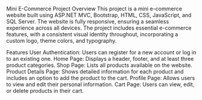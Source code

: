 Mini E-Commerce Project
Overview
This project is a mini e-commerce website built using ASP.NET MVC, Bootstrap, HTML, CSS, JavaScript, and SQL Server. The website is fully responsive, ensuring a seamless experience across all devices. The project includes essential e-commerce features, with a consistent visual identity throughout, incorporating a custom logo, theme colors, and typography.

Features
User Authentication: Users can register for a new account or log in to an existing one.
Home Page: Displays a header, footer, and at least three product categories.
Shop Page: Lists all products available on the website.
Product Details Page: Shows detailed information for each product and includes an option to add the product to the cart.
Profile Page: Allows users to view and edit their personal information.
Cart Page: Users can view, edit, or delete products in their cart.
